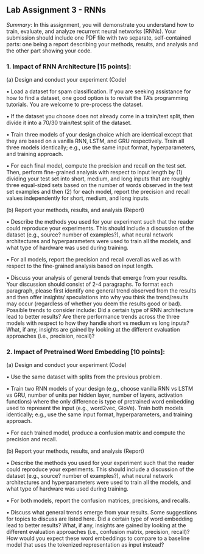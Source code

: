 ## Lab Assignment 3 - RNNs

*Summary*: In this assignment, you will demonstrate you understand how to train, evaluate,
and analyze recurrent neural networks (RNNs). Your submission should include one PDF
file with two separate, self-contained parts: one being a report describing your methods,
results, and analysis and the other part showing your code.

### 1. Impact of RNN Architecture [15 points]:

(a) Design and conduct your experiment (Code)

• Load a dataset for spam classification. If you are seeking assistance for how to
find a dataset, one good option is to revisit the TA’s programming tutorials.
You are welcome to pre-process the dataset.

• If the dataset you choose does not already come in a train/test split, then
divide it into a 70/30 train/test split of the dataset.

• Train three models of your design choice which are identical except that they
are based on a vanilla RNN, LSTM, and GRU respectively. Train all three
models identically; e.g., use the same input format, hyperparameters, and
training approach.

• For each final model, compute the precision and recall on the test set. Then,
perform fine-grained analysis with respect to input length by (1) dividing your
test set into short, medium, and long inputs that are roughly three equal-sized
sets based on the number of words observed in the test set examples and then
(2) for each model, report the precision and recall values independently for
short, medium, and long inputs.

(b) Report your methods, results, and analysis (Report)

• Describe the methods you used for your experiment such that the reader could
reproduce your experiments. This should include a discussion of the dataset
(e.g., source? number of examples?), what neural network architectures and
hyperparameters were used to train all the models, and what type of hardware
was used during training.

• For all models, report the precision and recall overall as well as with respect
to the fine-grained analysis based on input length.

• Discuss your analysis of general trends that emerge from your results. Your
discussion should consist of 2-4 paragraphs. To format each paragraph, please
first identify one general trend observed from the results and then offer insights/
speculations into why you think the trend/results may occur (regardless
of whether you deem the results good or bad). Possible trends to consider
include: Did a certain type of RNN architecture lead to better results? Are
there performance trends across the three models with respect to how they
handle short vs medium vs long inputs? What, if any, insights are gained by
looking at the different evaluation approaches (i.e., precision, recall)?


### 2. Impact of Pretrained Word Embedding [10 points]:

(a) Design and conduct your experiment (Code)

• Use the same dataset with splits from the previous problem.

• Train two RNN models of your design (e.g., choose vanilla RNN vs LSTM vs
GRU, number of units per hidden layer, number of layers, activation functions)
where the only difference is type of pretrained word embedding used to
represent the input (e.g., word2vec, GloVe). Train both models identically;
e.g., use the same input format, hyperparameters, and training approach.

• For each trained model, produce a confusion matrix and compute the precision
and recall.

(b) Report your methods, results, and analysis (Report)

• Describe the methods you used for your experiment such that the reader could
reproduce your experiments. This should include a discussion of the dataset
(e.g., source? number of examples?), what neural network architectures and
hyperparameters were used to train all the models, and what type of hardware
was used during training.

• For both models, report the confusion matrices, precisions, and recalls.

• Discuss what general trends emerge from your results. Some suggestions for
topics to discuss are listed here. Did a certain type of word embedding lead
to better results? What, if any, insights are gained by looking at the different
evaluation approaches (i.e., confusion matrix, precision, recall)? How would
you expect these word embeddings to compare to a baseline model that uses
the tokenized representation as input instead?
